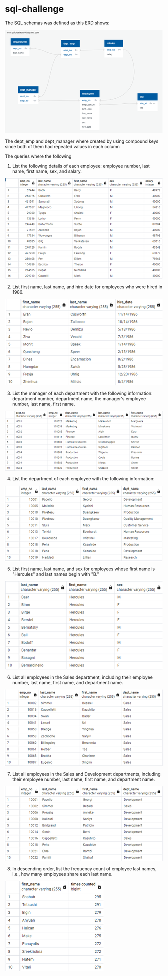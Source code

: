 # sql-challenge

The SQL schemas was defined as this ERD shows:

![](Employee_ERD.png)

The dept_emp and dept_manager where created by using compound keys since both of them had repeated values in each column

The queries where the following 
1. List the following details of each employee: employee number, last name, first name, sex, and salary.

![](Reference_images/1stQuery.png)

2. List first name, last name, and hire date for employees who were hired in 1986.

![](Reference_images/2ndQuery.png)

3. List the manager of each department with the following information: 
department number, department name, the manager's employee number, last name, first name.

![](Reference_images/3rdQuery.png)

4. List the department of each employee with the following information:

![](Reference_images/4thQuery.png)

5. List first name, last name, and sex for employees whose first name is "Hercules" and last names begin with "B." 

![](Reference_images/5thQuery.png)

6. List all employees in the Sales department, including their employee number, last name, first name, and department name.

![](Reference_images/6thQuery.png)

7. List all employees in the Sales and Development departments, including their employee number, last name, first name, and department name.

![](Reference_images/7thQuery.png)

8. In descending order, list the frequency count of employee last names, i.e., how many employees share each last name.

![](Reference_images/8thQuery.png)

